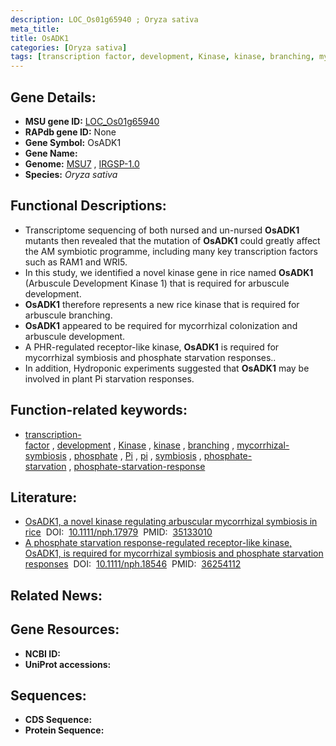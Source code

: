 ```yaml
---
description: LOC_Os01g65940 ; Oryza sativa
meta_title:
title: OsADK1
categories: [Oryza sativa]
tags: [transcription factor, development, Kinase, kinase, branching, mycorrhizal symbiosis, phosphate, Pi, pi,  pi , symbiosis, phosphate starvation, phosphate starvation response]
---
```


## Gene Details:
- **MSU gene ID:** [LOC_Os01g65940](http://rice.uga.edu/cgi-bin/ORF_infopage.cgi?orf=LOC_Os01g65940)  
- **RAPdb gene ID:** None  
- **Gene Symbol:** OsADK1
- **Gene Name:**
- **Genome:**  [MSU7](http://rice.uga.edu/)&nbsp;,&nbsp;[IRGSP-1.0](https://rapdb.dna.affrc.go.jp/download/irgsp1.html)
- **Species:** *Oryza sativa*

## Functional Descriptions:
   - Transcriptome sequencing of both nursed and un-nursed **OsADK1** mutants then revealed that the mutation of **OsADK1** could greatly affect the AM symbiotic programme, including many key transcription factors such as RAM1 and WRI5.
   - In this study, we identified a novel kinase gene in rice named **OsADK1** (Arbuscule Development Kinase 1) that is required for arbuscule development.
   - **OsADK1** therefore represents a new rice kinase that is required for arbuscule branching.
   - **OsADK1** appeared to be required for mycorrhizal colonization and arbuscule development.
   - A PHR-regulated receptor-like kinase, **OsADK1** is required for mycorrhizal symbiosis and phosphate starvation responses..
   - In addition, Hydroponic experiments suggested that **OsADK1** may be involved in plant Pi starvation responses.

## Function-related keywords:
   - [transcription-factor](/tags/transcription-factor/)&nbsp;,&nbsp;[development](/tags/development/)&nbsp;,&nbsp;[Kinase](/tags/Kinase/)&nbsp;,&nbsp;[kinase](/tags/kinase/)&nbsp;,&nbsp;[branching](/tags/branching/)&nbsp;,&nbsp;[mycorrhizal-symbiosis](/tags/mycorrhizal-symbiosis/)&nbsp;,&nbsp;[phosphate](/tags/phosphate/)&nbsp;,&nbsp;[Pi](/tags/Pi/)&nbsp;,&nbsp;[pi](/tags/pi/)&nbsp;,&nbsp;[symbiosis](/tags/symbiosis/)&nbsp;,&nbsp;[phosphate-starvation](/tags/phosphate-starvation/)&nbsp;,&nbsp;[phosphate-starvation-response](/tags/phosphate-starvation-response/)

## Literature:
   - [OsADK1, a novel kinase regulating arbuscular mycorrhizal symbiosis in rice](https://www.doi.org/10.1111/nph.17979)&nbsp;&nbsp;DOI:&nbsp;&nbsp;[10.1111/nph.17979](https://www.doi.org/10.1111/nph.17979)&nbsp;&nbsp;PMID:&nbsp;&nbsp;[35133010](https://pubmed.ncbi.nlm.nih.gov/35133010/)
   - [A phosphate starvation response-regulated receptor-like kinase, OsADK1, is required for mycorrhizal symbiosis and phosphate starvation responses](https://www.doi.org/10.1111/nph.18546)&nbsp;&nbsp;DOI:&nbsp;&nbsp;[10.1111/nph.18546](https://www.doi.org/10.1111/nph.18546)&nbsp;&nbsp;PMID:&nbsp;&nbsp;[36254112](https://pubmed.ncbi.nlm.nih.gov/36254112/)

## Related News:

## Gene Resources:
- **NCBI ID:**  []()
- **UniProt accessions:** [](https://www.uniprot.org/uniprotkb//entry)

## Sequences:
- **CDS Sequence:**
- **Protein Sequence:**
